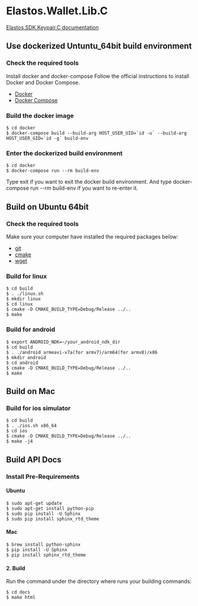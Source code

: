 # Elastos.Wallet.Lib.C

[Elastos.SDK.Keypair.C documentation](https://elastoswalletlibc.readthedocs.io)

## Use dockerized Untuntu_64bit build environment

### Check the required tools
Install docker and docker-compose
Follow the official instructions to install Docker and Docker Compose.

* [Docker](https://docs.docker.com/install/)
* [Docker Compose](https://docs.docker.com/compose/install/)

### Build the docker image

```shell
$ cd docker
$ docker-compose build --build-arg HOST_USER_UID=`id -u` --build-arg HOST_USER_GID=`id -g` build-env

```

### Enter the dockerized build environment

```shell
$ cd docker
$ docker-compose run --rm build-env

```
Type exit if you want to exit the docker build environment. And type docker-compose run --rm build-env if you want to re-enter it.

## Build on Ubuntu 64bit
### Check the required tools
Make sure your computer have installed the required packages below:
* [git](https://www.git-scm.com/downloads)
* [cmake](https://cmake.org/download)
* [wget](https://www.gnu.org/software/wget)

### Build for linux

```shell
$ cd build
$ . ./linux.sh
$ mkdir linux
$ cd linux
$ cmake -D CMAKE_BUILD_TYPE=Debug/Release ../..
$ make
```

### Build for android

```shell
$ export ANDROID_NDK=~/your_android_ndk_dir
$ cd build
$ . ./android armeavi-v7a(for armv7)/arm64(for armv8)/x86
$ mkdir android
$ cd android
$ cmake -D CMAKE_BUILD_TYPE=Debug/Release ../..
$ make
```


## Build on Mac
### Build for ios simulator

```shell
$ cd build
$ . ./ios.sh x86_64
$ cd ios
$ cmake -D CMAKE_BUILD_TYPE=Debug/Release ../..
$ make -j4
```

## Build API Docs

### Install Pre-Requirements

#### Ubuntu

```shell
$ sudo apt-get update
$ sudo apt-get install python-pip
$ sudo pip install -U Sphinx
$ sudo pip install sphinx_rtd_theme
```

#### Mac

```shell
$ brew install python-sphinx
$ pip install -U Sphinx
$ pip install sphinx_rtd_theme
```

#### 2. Build

Run the command under the directory where runs your building commands:

```shell
$ cd docs
$ make html
```
